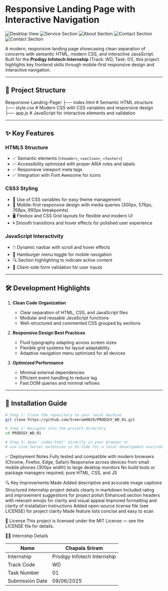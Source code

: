 # Responsive Landing Page with Interactive Navigation

![Desktop View](https://github.com/user-attachments/assets/cb4bc992-e1eb-40b3-b679-07311b20c986)
![Service Section](https://github.com/user-attachments/assets/334b9d0d-4bbd-466b-aa3a-e5e17e2580b3)
![About Section](https://github.com/user-attachments/assets/be9e7de3-cd15-46b8-ba71-9d69a52fbe86)
![Contact Section](https://github.com/user-attachments/assets/eae0767e-1da3-48c8-9f79-aea2cba11d41)
![Contact Section](https://github.com/user-attachments/assets/a3550226-fcd0-442e-aeba-3dd466410c39)

A modern, responsive landing page showcasing clean separation of concerns with semantic HTML, modern CSS, and interactive JavaScript.  
Built for the **Prodigy Infotech Internship** (Track: WD, Task: 01), this project highlights key frontend skills through mobile-first responsive design and interactive navigation.

---

## 📁 Project Structure
Responsive-Landing-Page/
├── index.html # Semantic HTML structure
├── style.css # Modern CSS with CSS variables and responsive design
├── app.js # JavaScript for interactive elements and validation

---

## ✨ Key Features

### HTML5 Structure
- ✅ Semantic elements (`<header>`, `<section>`, `<footer>`)  
- ✅ Accessibility optimized with proper ARIA roles and labels  
- ✅ Responsive viewport meta tags  
- ✅ Integration with Font Awesome for icons  

### CSS3 Styling
- 🎨 Use of CSS variables for easy theme management  
- 📱 Mobile-first responsive design with media queries (300px, 576px, 768px, 992px breakpoints)  
- 🖥️ Flexbox and CSS Grid layouts for flexible and modern UI  
- 🌀 Smooth transitions and hover effects for polished user experience  

### JavaScript Interactivity
- 🖱️ Dynamic navbar with scroll and hover effects  
- 📱 Hamburger menu toggle for mobile navigation  
- 🔍 Section highlighting to indicate active content  
- 📝 Client-side form validation for user inputs  

---

## 🛠️ Development Highlights

1. **Clean Code Organization**  
   - Clear separation of HTML, CSS, and JavaScript files  
   - Modular and reusable JavaScript functions  
   - Well-structured and commented CSS grouped by sections  

2. **Responsive Design Best Practices**  
   - Fluid typography adapting across screen sizes  
   - Flexible grid systems for layout adaptability  
   - Adaptive navigation menu optimized for all devices  

3. **Optimized Performance**  
   - Minimal external dependencies  
   - Efficient event handling to reduce lag  
   - Fast DOM queries and minimal reflows  

---

## 🚀 Installation Guide

```bash
# Step 1: Clone the repository to your local machine
git clone https://github.com/Sreeram0829/PRODIGY_WD_01.git

# Step 2: Navigate into the project directory
cd PRODIGY_WD_01

# Step 3: Open 'index.html' directly in your browser or
# use Live Server extension in VS Code for a local development environment
```


✅ Deployment Notes
Fully tested and compatible with modern browsers (Chrome, Firefox, Edge, Safari)
Responsive across devices from small mobile phones (300px width) to large desktop monitors
No build tools or package managers required; pure HTML, CSS, and JS


🔍 Key Improvements Made
Added descriptive and accurate image captions
Structured internship project details clearly in markdown
Included rating and improvement suggestions for project polish
Enhanced section headers with relevant emojis for clarity and visual appeal
Improved formatting and clarity of installation instructions
Added open-source license file (see LICENSE) for project clarity
Made feature lists concise and easy to scan

📄 License
This project is licensed under the MIT License — see the LICENSE file for details.


👨‍💻 Internship Details

| Name            | Chapala Sriram              |
| --------------- | --------------------------- |
| Internship      | Prodigy Infotech Internship |
| Track Code      | WD                          |
| Task Number     | 01                          |
| Submission Date | 09/06/2025                  |
